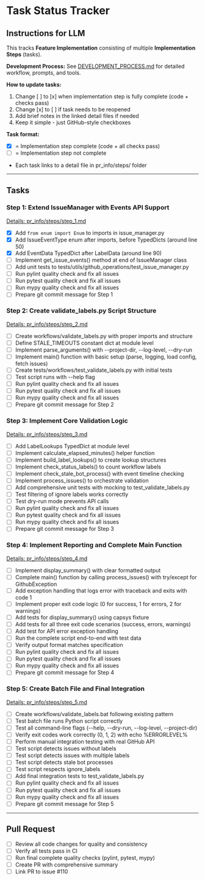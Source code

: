# Task Status Tracker

## Instructions for LLM

This tracks **Feature Implementation** consisting of multiple **Implementation Steps** (tasks).

**Development Process:** See [DEVELOPMENT_PROCESS.md](./DEVELOPMENT_PROCESS.md) for detailed workflow, prompts, and tools.

**How to update tasks:**
1. Change [ ] to [x] when implementation step is fully complete (code + checks pass)
2. Change [x] to [ ] if task needs to be reopened
3. Add brief notes in the linked detail files if needed
4. Keep it simple - just GitHub-style checkboxes

**Task format:**
- [x] = Implementation step complete (code + all checks pass)
- [ ] = Implementation step not complete
- Each task links to a detail file in pr_info/steps/ folder

---

## Tasks

### Step 1: Extend IssueManager with Events API Support
[Details: pr_info/steps/step_1.md](steps/step_1.md)

- [x] Add `from enum import Enum` to imports in issue_manager.py
- [x] Add IssueEventType enum after imports, before TypedDicts (around line 50)
- [x] Add EventData TypedDict after LabelData (around line 90)
- [ ] Implement get_issue_events() method at end of IssueManager class
- [ ] Add unit tests to tests/utils/github_operations/test_issue_manager.py
- [ ] Run pylint quality check and fix all issues
- [ ] Run pytest quality check and fix all issues
- [ ] Run mypy quality check and fix all issues
- [ ] Prepare git commit message for Step 1

### Step 2: Create validate_labels.py Script Structure
[Details: pr_info/steps/step_2.md](steps/step_2.md)

- [ ] Create workflows/validate_labels.py with proper imports and structure
- [ ] Define STALE_TIMEOUTS constant dict at module level
- [ ] Implement parse_arguments() with --project-dir, --log-level, --dry-run
- [ ] Implement main() function with basic setup (parse, logging, load config, fetch issues)
- [ ] Create tests/workflows/test_validate_labels.py with initial tests
- [ ] Test script runs with --help flag
- [ ] Run pylint quality check and fix all issues
- [ ] Run pytest quality check and fix all issues
- [ ] Run mypy quality check and fix all issues
- [ ] Prepare git commit message for Step 2

### Step 3: Implement Core Validation Logic
[Details: pr_info/steps/step_3.md](steps/step_3.md)

- [ ] Add LabelLookups TypedDict at module level
- [ ] Implement calculate_elapsed_minutes() helper function
- [ ] Implement build_label_lookups() to create lookup structures
- [ ] Implement check_status_labels() to count workflow labels
- [ ] Implement check_stale_bot_process() with event timeline checking
- [ ] Implement process_issues() to orchestrate validation
- [ ] Add comprehensive unit tests with mocking to test_validate_labels.py
- [ ] Test filtering of ignore labels works correctly
- [ ] Test dry-run mode prevents API calls
- [ ] Run pylint quality check and fix all issues
- [ ] Run pytest quality check and fix all issues
- [ ] Run mypy quality check and fix all issues
- [ ] Prepare git commit message for Step 3

### Step 4: Implement Reporting and Complete Main Function
[Details: pr_info/steps/step_4.md](steps/step_4.md)

- [ ] Implement display_summary() with clear formatted output
- [ ] Complete main() function by calling process_issues() with try/except for GithubException
- [ ] Add exception handling that logs error with traceback and exits with code 1
- [ ] Implement proper exit code logic (0 for success, 1 for errors, 2 for warnings)
- [ ] Add tests for display_summary() using capsys fixture
- [ ] Add tests for all three exit code scenarios (success, errors, warnings)
- [ ] Add test for API error exception handling
- [ ] Run the complete script end-to-end with test data
- [ ] Verify output format matches specification
- [ ] Run pylint quality check and fix all issues
- [ ] Run pytest quality check and fix all issues
- [ ] Run mypy quality check and fix all issues
- [ ] Prepare git commit message for Step 4

### Step 5: Create Batch File and Final Integration
[Details: pr_info/steps/step_5.md](steps/step_5.md)

- [ ] Create workflows/validate_labels.bat following existing pattern
- [ ] Test batch file runs Python script correctly
- [ ] Test all command-line flags (--help, --dry-run, --log-level, --project-dir)
- [ ] Verify exit codes work correctly (0, 1, 2) with echo %ERRORLEVEL%
- [ ] Perform manual integration testing with real GitHub API
- [ ] Test script detects issues without labels
- [ ] Test script detects issues with multiple labels
- [ ] Test script detects stale bot processes
- [ ] Test script respects ignore_labels
- [ ] Add final integration tests to test_validate_labels.py
- [ ] Run pylint quality check and fix all issues
- [ ] Run pytest quality check and fix all issues
- [ ] Run mypy quality check and fix all issues
- [ ] Prepare git commit message for Step 5

---

## Pull Request

- [ ] Review all code changes for quality and consistency
- [ ] Verify all tests pass in CI
- [ ] Run final complete quality checks (pylint, pytest, mypy)
- [ ] Create PR with comprehensive summary
- [ ] Link PR to issue #110
